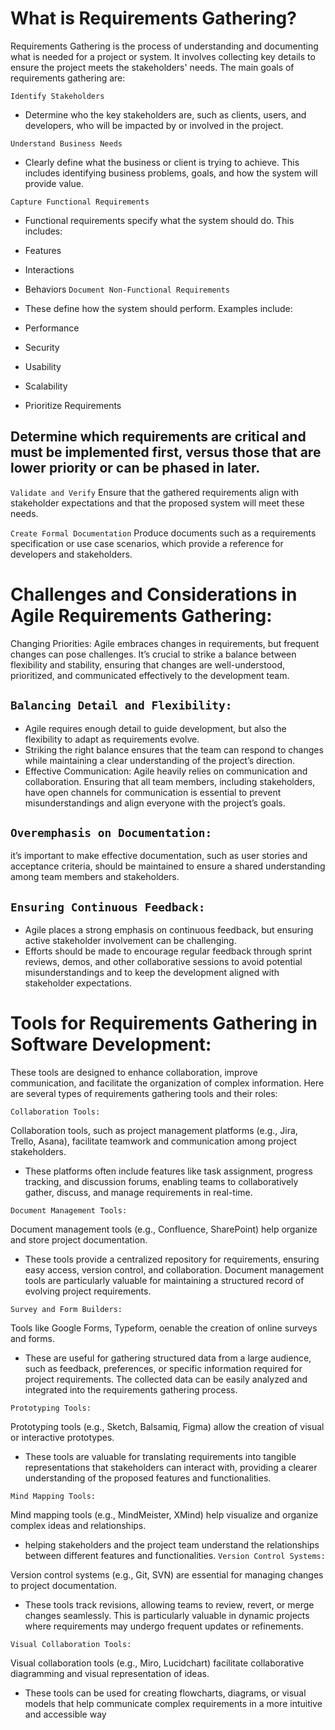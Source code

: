 
# What is Requirements Gathering?
Requirements Gathering is the process of understanding and documenting what is needed for a project or system. It involves collecting key details to ensure the project meets the stakeholders' needs. The main goals of requirements gathering are:

`Identify Stakeholders`
- Determine who the key stakeholders are, such as clients, users, and developers, who will be impacted by or involved in the project.

`Understand Business Needs`
- Clearly define what the business or client is trying to achieve. This includes identifying business problems, goals, and how the system will provide value.

`Capture Functional Requirements`
- Functional requirements specify what the system should do. This includes:
- Features
- Interactions
- Behaviors
`Document Non-Functional Requirements`
- These define how the system should perform. Examples include:

- Performance
- Security
- Usability
- Scalability
- Prioritize Requirements
## Determine which requirements are critical and must be implemented first, versus those that are lower priority or can be phased in later.

`Validate and Verify`
Ensure that the gathered requirements align with stakeholder expectations and that the proposed system will meet these needs.

`Create Formal Documentation`
Produce documents such as a requirements specification or use case scenarios, which provide a reference for developers and stakeholders.

# Challenges and Considerations in Agile Requirements Gathering:
Changing Priorities: Agile embraces changes in requirements, but frequent changes can pose challenges. It’s crucial to strike a balance between flexibility and stability, ensuring that changes are well-understood, prioritized, and communicated effectively to the development team.

## `Balancing Detail and Flexibility:` 
- Agile requires enough detail to guide development, but also the flexibility to adapt as requirements evolve. 
- Striking the right balance ensures that the team can respond to changes while maintaining a clear understanding of the project’s direction.
- Effective Communication: Agile heavily relies on communication and collaboration. Ensuring that all team members, including stakeholders, have open channels for communication is essential to prevent misunderstandings and align everyone with the project’s goals.
## `Overemphasis on Documentation:`
it’s important to make  effective documentation, such as user stories and acceptance criteria, should be maintained to ensure a shared understanding among team members and stakeholders.

## `Ensuring Continuous Feedback:`
 - Agile places a strong emphasis on continuous feedback, but ensuring active stakeholder involvement can be challenging. 
 - Efforts should be made to encourage regular feedback through sprint reviews, demos, and other collaborative sessions to avoid potential misunderstandings and to keep the development aligned with stakeholder expectations.


# Tools for Requirements Gathering in Software Development:
 These tools are designed to enhance collaboration, improve communication, and facilitate the organization of complex information. Here are several types of requirements gathering tools and their roles:

`Collaboration Tools:`

 Collaboration tools, such as project management platforms (e.g., Jira, Trello, Asana), facilitate teamwork and communication among project stakeholders.
 - These platforms often include features like task assignment, progress tracking, and discussion forums, enabling teams to collaboratively gather, discuss, and manage requirements in real-time.

`Document Management Tools:`

 Document management tools (e.g., Confluence, SharePoint) help organize and store project documentation. 

 - These tools provide a centralized repository for requirements, ensuring easy access, version control, and collaboration. Document management tools are particularly valuable for maintaining a structured record of evolving project requirements.
   
`Survey and Form Builders:`

 Tools like Google Forms, Typeform, oenable the creation of online surveys and forms.
 - These are useful for gathering structured data from a large audience, such as feedback, preferences, or specific information required for project requirements. The collected data can be easily analyzed and integrated into the requirements gathering process.

`Prototyping Tools:`

 Prototyping tools (e.g., Sketch, Balsamiq, Figma) allow the creation of visual or interactive prototypes.
 - These tools are valuable for translating requirements into tangible representations that stakeholders can interact with, providing a clearer understanding of the proposed features and functionalities.
   
`Mind Mapping Tools:` 

Mind mapping tools (e.g., MindMeister, XMind) help visualize and organize complex ideas and relationships. 
- helping stakeholders and the project team understand the relationships between different features and functionalities.
`Version Control Systems:`

 Version control systems (e.g., Git, SVN) are essential for managing changes to project documentation. 
 - These tools track revisions, allowing teams to review, revert, or merge changes seamlessly. This is particularly valuable in dynamic projects where requirements may undergo frequent updates or refinements.

`Visual Collaboration Tools:`

 Visual collaboration tools (e.g., Miro, Lucidchart) facilitate collaborative diagramming and visual representation of ideas. 
 - These tools can be used for creating flowcharts, diagrams, or visual models that help communicate complex requirements in a more intuitive and accessible way
